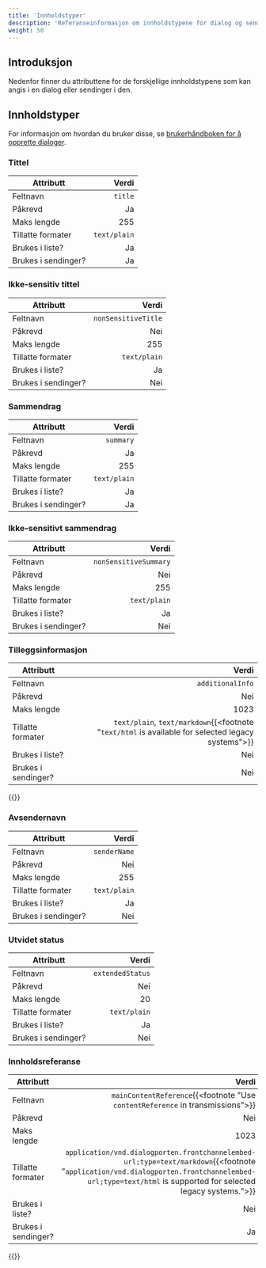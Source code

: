 ```yaml
---
title: 'Innholdstyper'
description: 'Referanseinformasjon om innholdstypene for dialog og sending'
weight: 50
---
```


## Introduksjon

Nedenfor finner du attributtene for de forskjellige innholdstypene som kan angis i en dialog eller sendinger i den.

## Innholdstyper

For informasjon om hvordan du bruker disse, se [brukerhåndboken for å opprette dialoger](/nb/dialogporten/reference/content-types/../../user-guides/service-owners/creating-dialogs/).

### Tittel

| Attributt              |        Verdi |
| ---------------------- | ------------:|
| Feltnavn             |      `title` |
| Påkrevd               |          Ja |
| Maks lengde             |          255 |
| Tillatte formater        | `text/plain` |
| Brukes i liste?          |          Ja |
| Brukes i sendinger? |          Ja |

### Ikke-sensitiv tittel

| Attributt              |               Verdi |
| ---------------------- | -------------------:|
| Feltnavn             | `nonSensitiveTitle` |
| Påkrevd               |                  Nei |
| Maks lengde             |                 255 |
| Tillatte formater        |        `text/plain` |
| Brukes i liste?          |                 Ja |
| Brukes i sendinger? |                  Nei |

### Sammendrag

| Attributt              |        Verdi |
| ---------------------- | ------------:|
| Feltnavn             |    `summary` |
| Påkrevd               |          Ja |
| Maks lengde             |          255 |
| Tillatte formater        | `text/plain` |
| Brukes i liste?          |          Ja |
| Brukes i sendinger? |          Ja |

### Ikke-sensitivt sammendrag

| Attributt              |                 Verdi |
| ---------------------- | ---------------------:|
| Feltnavn             | `nonSensitiveSummary` |
| Påkrevd               |                    Nei |
| Maks lengde             |                   255 |
| Tillatte formater        |          `text/plain` |
| Brukes i liste?          |                   Ja |
| Brukes i sendinger? |                    Nei |

### Tilleggsinformasjon

| Attributt              |                         Verdi |
| ---------------------- | -----------------------------:|
| Feltnavn             |              `additionalInfo` |
| Påkrevd               |                            Nei |
| Maks lengde             |                          1023 |
| Tillatte formater        | `text/plain`, `text/markdown`{{<footnote "`text/html` is available for selected legacy systems">}} |
| Brukes i liste?          |                            Nei |
| Brukes i sendinger? |                            Nei |

{{<displayFootnotes>}}

### Avsendernavn

| Attributt              |        Verdi |
| ---------------------- | ------------:|
| Feltnavn             | `senderName` |
| Påkrevd               |           Nei |
| Maks lengde             |          255 |
| Tillatte formater        | `text/plain` |
| Brukes i liste?          |          Ja |
| Brukes i sendinger? |           Nei |

### Utvidet status

| Attributt              |            Verdi |
| ---------------------- | ----------------:|
| Feltnavn             | `extendedStatus` |
| Påkrevd               |               Nei |
| Maks lengde             |               20 |
| Tillatte formater        |     `text/plain` |
| Brukes i liste?          |              Ja |
| Brukes i sendinger? |               Nei |

### Innholdsreferanse

| Attributt              |                                                                   Verdi |
| ---------------------- | -----------------------------------------------------------------------:|
| Feltnavn             |    `mainContentReference`{{<footnote "Use `contentReference` in transmissions">}} |
| Påkrevd               |                                                                      Nei |
| Maks lengde             |                                                                     1023 |
| Tillatte formater        | `application/vnd.dialogporten.frontchannelembed-url;type=text/markdown`{{<footnote "`application/vnd.dialogporten.frontchannelembed-url;type=text/html` is supported for selected legacy systems.">}} |
| Brukes i liste?          |                                                                     Nei |
| Brukes i sendinger? |                                                                      Ja |

{{<displayFootnotes>}}